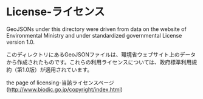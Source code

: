 # License-ライセンス
GeoJSONs under this directory were driven from data on the website of Environmental Ministry and under standardized governmental License version 1.0.

このディレクトリにあるGeoJSONファイルは、環境省ウェブサイト上のデータから作成されたものです。これらの利用ライセンスについては、政府標準利用規約（第1.0版）が適用されています。

the page of licensing-当該ライセンスページ(http://www.biodic.go.jp/copyright/index.html)
